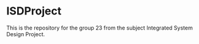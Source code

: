 # ISDProject
This is the repository for the group 23 from the subject Integrated System Design Project. 
